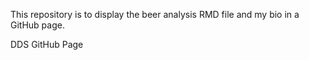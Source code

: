This repository is to display the beer analysis RMD file and my bio in a GitHub page. 

DDS GitHub Page 
